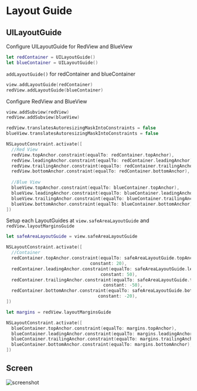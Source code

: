 #  Layout Guide

## UILayoutGuide

Configure UILayoutGuide for RedView and BlueView
```swift
let redContainer = UILayoutGuide()
let blueContainer = UILayoutGuide()
```

`addLayoutGuide()` for redContainer and blueContainer
```swift
view.addLayoutGuide(redContainer)
redView.addLayoutGuide(blueContainer)
```

Configure RedView and BlueView
```swift
view.addSubview(redView)
redView.addSubview(blueView)

redView.translatesAutoresizingMaskIntoConstraints = false
blueView.translatesAutoresizingMaskIntoConstraints = false

NSLayoutConstraint.activate([
  //Red View
  redView.topAnchor.constraint(equalTo: redContainer.topAnchor),
  redView.leadingAnchor.constraint(equalTo: redContainer.leadingAnchor),
  redView.trailingAnchor.constraint(equalTo: redContainer.trailingAnchor),
  redView.bottomAnchor.constraint(equalTo: redContainer.bottomAnchor),
  
  //Blue View
  blueView.topAnchor.constraint(equalTo: blueContainer.topAnchor),
  blueView.leadingAnchor.constraint(equalTo: blueContainer.leadingAnchor),
  blueView.trailingAnchor.constraint(equalTo: blueContainer.trailingAnchor),
  blueView.bottomAnchor.constraint(equalTo: blueContainer.bottomAnchor),
])
```

Setup each LayoutGuides at `view.safeAreaLayoutGuide` and `redView.layoutMarginsGuide`

```swift
let safeAreaLayoutGuide = view.safeAreaLayoutGuide

NSLayoutConstraint.activate([
  //Container
  redContainer.topAnchor.constraint(equalTo: safeAreaLayoutGuide.topAnchor,
                                constant: 20),
  redContainer.leadingAnchor.constraint(equalTo: safeAreaLayoutGuide.leadingAnchor,
                                    constant: 50),
  redContainer.trailingAnchor.constraint(equalTo: safeAreaLayoutGuide.trailingAnchor,
                                     constant: -50),
  redContainer.bottomAnchor.constraint(equalTo: safeAreaLayoutGuide.bottomAnchor,
                                   constant: -20),
])

let margins = redView.layoutMarginsGuide

NSLayoutConstraint.activate([
  blueContainer.topAnchor.constraint(equalTo: margins.topAnchor),
  blueContainer.leadingAnchor.constraint(equalTo: margins.leadingAnchor),
  blueContainer.trailingAnchor.constraint(equalTo: margins.trailingAnchor),
  blueContainer.bottomAnchor.constraint(equalTo: margins.bottomAnchor),
])
```

## Screen
![screenshot](/screenshot.png)
